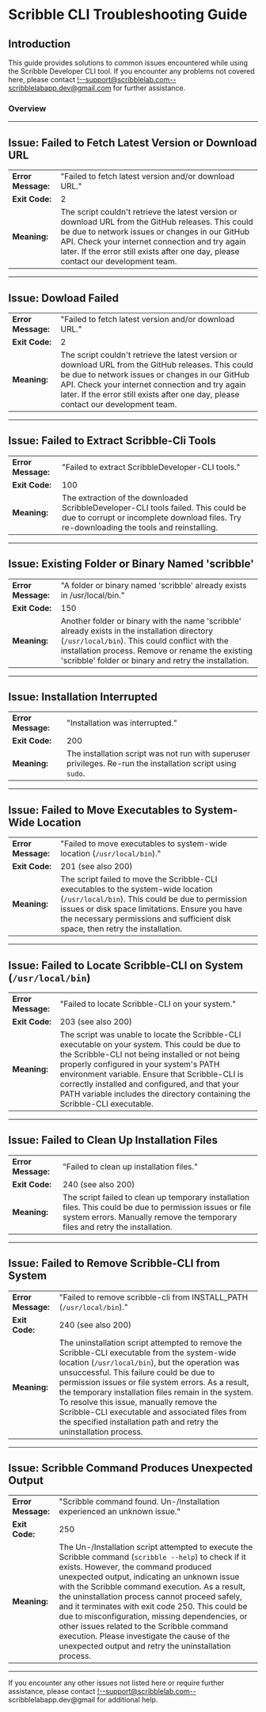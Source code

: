 # Scribble CLI Troubleshooting Guide

## Introduction
This guide provides solutions to common issues encountered while using the Scribble Developer CLI tool. If you encounter any problems not covered here, please contact <!--support@scribblelab.com--> scribblelabapp.dev@gmail.com for further assistance.

### Overview

---

## Issue: Failed to Fetch Latest Version or Download URL

|                    |                                                                                                                |
| ------------------ | -------------------------------------------------------------------------------------------------------------- |
| **Error Message:** | "Failed to fetch latest version and/or download URL."                                                          |
| **Exit Code:**     |  2                                                                                                             |
| **Meaning:**       | The script couldn't retrieve the latest version or download URL from the GitHub releases. This could be due to network issues or changes in our GitHub API. Check your internet connection and try again later. If the error still exists after one day, please contact our development team.                                                                                             |

---

## Issue: Dowload Failed

|                    |                                                                                                                |
| ------------------ | -------------------------------------------------------------------------------------------------------------- |
| **Error Message:** | "Failed to fetch latest version and/or download URL."                                                          |
| **Exit Code:**     |  2                                                                                                             |
| **Meaning:**       |  The script couldn't retrieve the latest version or download URL from the GitHub releases. This could be due to network issues or changes in our GitHub API. Check your internet connection and try again later. If the error still exists after one day, please contact our development team.                                                                                             |

---

## Issue: Failed to Extract Scribble-Cli Tools

|                     |                                                                                                               |
| ------------------- | ------------------------------------------------------------------------------------------------------------- |
| **Error Message:**  | "Failed to extract ScribbleDeveloper-CLI tools."                                                              |
| **Exit Code:**      |  100                                                                                                          |
| **Meaning:**        |  The extraction of the downloaded ScribbleDeveloper-CLI tools failed. This could be due to corrupt or incomplete download files. Try re-downloading the tools and reinstalling.                                                                        |

---

## Issue: Existing Folder or Binary Named 'scribble'

|                    |                                                                                                                |
| ------------------ | -------------------------------------------------------------------------------------------------------------- |
| **Error Message:** | "A folder or binary named 'scribble' already exists in /usr/local/bin."                                        |
| **Exit Code:**     | 150  |                                                                                                         |
| **Meaning:**       | Another folder or binary with the name 'scribble' already exists in the installation directory (`/usr/local/bin`). This could conflict with the installation process. Remove or rename the existing 'scribble' folder or binary and retry the installation.                                                                                                                         |

---


## Issue: Installation Interrupted

|                    |                                                                                                                |
| ------------------ | -------------------------------------------------------------------------------------------------------------- |
| **Error Message:** | "Installation was interrupted."                                                                                |
| **Exit Code:**     | 200                                                                                                            |
| **Meaning:**       | The installation script was not run with superuser privileges. Re-run the installation script using `sudo`.    |

---

## Issue: Failed to Move Executables to System-Wide Location

|                    |                                                                                                                |
| ------------------ | -------------------------------------------------------------------------------------------------------------- |
| **Error Message:** | "Failed to move executables to system-wide location (`/usr/local/bin`)."                                       |
| **Exit Code:**     |  201 (see also 200)                                                                                            |
| **Meaning:**       | The script failed to move the Scribble-CLI executables to the system-wide location (`/usr/local/bin`). This could be due to permission issues or disk space limitations. Ensure you have the necessary permissions and sufficient disk space, then retry the installation.                                                                                                                     |

--- 

## Issue: Failed to Locate Scribble-CLI on System (`/usr/local/bin`)

|                    |                                                                                                                |
| ------------------ | -------------------------------------------------------------------------------------------------------------- |
| **Error Message:** | "Failed to locate Scribble-CLI on your system."                                                                |
| **Exit Code:**     |  203 (see also 200)                                                                                            |
| **Meaning:**       | The script was unable to locate the Scribble-CLI executable on your system. This could be due to the Scribble-CLI not being installed or not being properly configured in your system's PATH environment variable. Ensure that Scribble-CLI is correctly installed and configured, and that your PATH variable includes the directory containing the Scribble-CLI executable.                                                                                                                           |

---

## Issue: Failed to Clean Up Installation Files

|                    |                                                                                                                |
| ------------------ | -------------------------------------------------------------------------------------------------------------- |
| **Error Message:** | "Failed to clean up installation files."                                                                       |
| **Exit Code:**     | 240 (see also 200)                                                                                             |
| **Meaning:**       | The script failed to clean up temporary installation files. This could be due to permission issues or file system errors. Manually remove the temporary files and retry the installation.                                                               |

---

## Issue: Failed to Remove Scribble-CLI from System

|                    |                                                                                                                |
| ------------------ | -------------------------------------------------------------------------------------------------------------- |
| **Error Message:** | "Failed to remove scribble-cli from INSTALL_PATH (`/usr/local/bin`)."                                           |
| **Exit Code:**     | 240 (see also 200)                                                                                             |
| **Meaning:**       | The uninstallation script attempted to remove the Scribble-CLI executable from the system-wide location (`/usr/local/bin`), but the operation was unsuccessful. This failure could be due to permission issues or file system errors. As a result, the temporary installation files remain in the system. To resolve this issue, manually remove the Scribble-CLI executable and associated files from the specified installation path and retry the uninstallation process.                                                                   |

---

## Issue: Scribble Command Produces Unexpected Output

|                    |                                                                                                                |
| ------------------ | -------------------------------------------------------------------------------------------------------------- |
| **Error Message:** | "Scribble command found. Un-/Installation experienced an unknown issue."                                         |
| **Exit Code:**     |  250                                                                                                           |
| **Meaning:**       | The Un-/Installation script attempted to execute the Scribble command (`scribble --help`) to check if it exists. However, the command produced unexpected output, indicating an unknown issue with the Scribble command execution. As a result, the uninstallation process cannot proceed safely, and it terminates with exit code 250. This could be due to misconfiguration, missing dependencies, or other issues related to the Scribble command execution. Please investigate the cause of the unexpected output and retry the uninstallation process.                                                       |

---


If you encounter any other issues not listed here or require further assistance, please contact <!--support@scribblelab.com--> scribblelabapp.dev@gmail for additional help.